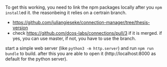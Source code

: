 To get this working, you need to link the npm packages locally after you `npm install`ed it. the reasonbeing it relies on a certrain branch.

* https://github.com/juliangieseke/connection-manager/tree/thesis-version
* check https://github.com/dcos-labs/connections/pull/3 if it is merged. if yes, you can use master, if not, you have to use the branch.

start a simple web server (like `python3 -m http.server`) and run `npm run bundle` to build. after this you are able to open it (http://localhost:8000 as default for the python server).